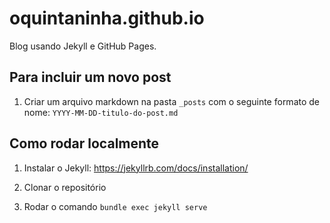 # oquintaninha.github.io

Blog usando Jekyll e GitHub Pages.

## Para incluir um novo post

1. Criar um arquivo markdown na pasta `_posts` com o seguinte formato de nome: `YYYY-MM-DD-titulo-do-post.md`


## Como rodar localmente

1. Instalar o Jekyll: https://jekyllrb.com/docs/installation/

2. Clonar o repositório

3. Rodar o comando `bundle exec jekyll serve`


